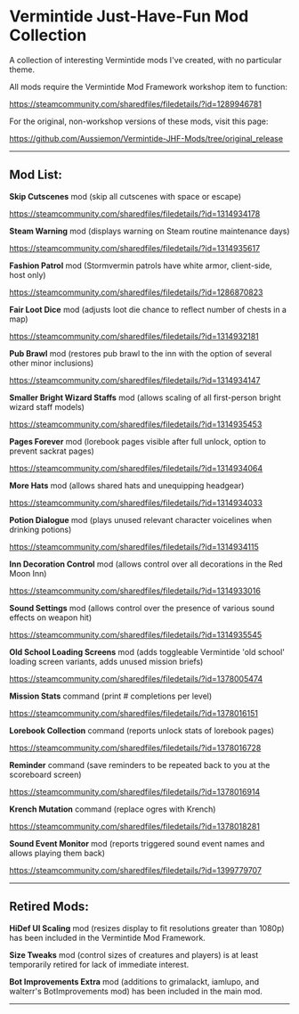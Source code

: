 # Vermintide Just-Have-Fun Mod Collection
A collection of interesting Vermintide mods I've created, with no particular theme. 

All mods require the Vermintide Mod Framework workshop item to function:

https://steamcommunity.com/sharedfiles/filedetails/?id=1289946781

For the original, non-workshop versions of these mods, visit this page:

https://github.com/Aussiemon/Vermintide-JHF-Mods/tree/original_release

----------------------------------------------------------------
Mod List:
----------------------------------------------------------------

**Skip Cutscenes** mod (skip all cutscenes with space or escape)

https://steamcommunity.com/sharedfiles/filedetails/?id=1314934178

**Steam Warning** mod (displays warning on Steam routine maintenance days)

https://steamcommunity.com/sharedfiles/filedetails/?id=1314935617

**Fashion Patrol** mod (Stormvermin patrols have white armor, client-side, host only)

https://steamcommunity.com/sharedfiles/filedetails/?id=1286870823

**Fair Loot Dice** mod (adjusts loot die chance to reflect number of chests in a map)

https://steamcommunity.com/sharedfiles/filedetails/?id=1314932181

**Pub Brawl** mod (restores pub brawl to the inn with the option of several other minor inclusions)

https://steamcommunity.com/sharedfiles/filedetails/?id=1314934147

**Smaller Bright Wizard Staffs** mod (allows scaling of all first-person bright wizard staff models)

https://steamcommunity.com/sharedfiles/filedetails/?id=1314935453

**Pages Forever** mod (lorebook pages visible after full unlock, option to prevent sackrat pages)

https://steamcommunity.com/sharedfiles/filedetails/?id=1314934064

**More Hats** mod (allows shared hats and unequipping headgear)

https://steamcommunity.com/sharedfiles/filedetails/?id=1314934033

**Potion Dialogue** mod (plays unused relevant character voicelines when drinking potions)

https://steamcommunity.com/sharedfiles/filedetails/?id=1314934115

**Inn Decoration Control** mod (allows control over all decorations in the Red Moon Inn)

https://steamcommunity.com/sharedfiles/filedetails/?id=1314933016

**Sound Settings** mod (allows control over the presence of various sound effects on weapon hit)

https://steamcommunity.com/sharedfiles/filedetails/?id=1314935545

**Old School Loading Screens** mod (adds toggleable Vermintide 'old school' loading screen variants, adds unused mission briefs)

https://steamcommunity.com/sharedfiles/filedetails/?id=1378005474

**Mission Stats** command (print # completions per level)

https://steamcommunity.com/sharedfiles/filedetails/?id=1378016151

**Lorebook Collection** command (reports unlock stats of lorebook pages)

https://steamcommunity.com/sharedfiles/filedetails/?id=1378016728

**Reminder** command (save reminders to be repeated back to you at the scoreboard screen)

https://steamcommunity.com/sharedfiles/filedetails/?id=1378016914

**Krench Mutation** command (replace ogres with Krench)

https://steamcommunity.com/sharedfiles/filedetails/?id=1378018281

**Sound Event Monitor** mod (reports triggered sound event names and allows playing them back)

https://steamcommunity.com/sharedfiles/filedetails/?id=1399779707


----------------------------------------------------------------
Retired Mods:
----------------------------------------------------------------

**HiDef UI Scaling** mod (resizes display to fit resolutions greater than 1080p) has been included in the Vermintide Mod Framework.

**Size Tweaks** mod (control sizes of creatures and players)  is at least temporarily retired for lack of immediate interest.

**Bot Improvements Extra** mod (additions to grimalackt, iamlupo, and walterr's BotImprovements mod) has been included in the main mod.


----------------------------------------------------------------
